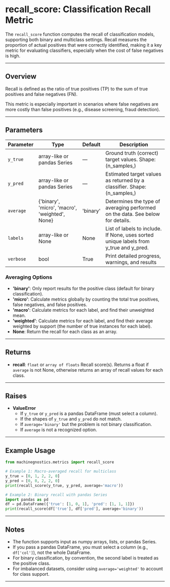 # recall_score: Classification Recall Metric

The `recall_score` function computes the recall of classification models, supporting both binary and multiclass settings. Recall measures the proportion of actual positives that were correctly identified, making it a key metric for evaluating classifiers, especially when the cost of false negatives is high.

---

## Overview

Recall is defined as the ratio of true positives (TP) to the sum of true positives and false negatives (FN).

This metric is especially important in scenarios where false negatives are more costly than false positives (e.g., disease screening, fraud detection).

---

## Parameters

| Parameter   | Type                                           | Default  | Description                                                                           |
| ----------- | ---------------------------------------------- | -------- | ------------------------------------------------------------------------------------- |
| `y_true`  | array-like or pandas Series                    | —       | Ground truth (correct) target values. Shape: (n_samples,)                             |
| `y_pred`  | array-like or pandas Series                    | —       | Estimated target values as returned by a classifier. Shape: (n_samples,)              |
| `average` | {'binary', 'micro', 'macro', 'weighted', None} | 'binary' | Determines the type of averaging performed on the data. See below for details.        |
| `labels`  | array-like or None                             | None     | List of labels to include. If None, uses sorted unique labels from y_true and y_pred. |
| `verbose` | bool                                           | True     | Print detailed progress, warnings, and results                                        |

### Averaging Options

- **'binary'**: Only report results for the positive class (default for binary classification).
- **'micro'**: Calculate metrics globally by counting the total true positives, false negatives, and false positives.
- **'macro'**: Calculate metrics for each label, and find their unweighted mean.
- **'weighted'**: Calculate metrics for each label, and find their average weighted by support (the number of true instances for each label).
- **None**: Return the recall for each class as an array.

---

## Returns

- **recall**: `float` or `array of floats`
  Recall score(s). Returns a float if `average` is not None, otherwise returns an array of recall values for each class.

---

## Raises

- **ValueError**
  - If `y_true` or `y_pred` is a pandas DataFrame (must select a column).
  - If the shapes of `y_true` and `y_pred` do not match.
  - If `average='binary'` but the problem is not binary classification.
  - If `average` is not a recognized option.

---

## Example Usage

```python
from machinegnostics.metrics import recall_score

# Example 1: Macro-averaged recall for multiclass
y_true = [0, 1, 2, 2, 0]
y_pred = [0, 0, 2, 2, 0]
print(recall_score(y_true, y_pred, average='macro'))

# Example 2: Binary recall with pandas Series
import pandas as pd
df = pd.DataFrame({'true': [1, 0, 1], 'pred': [1, 1, 1]})
print(recall_score(df['true'], df['pred'], average='binary'))
```

---

## Notes

- The function supports input as numpy arrays, lists, or pandas Series.
- If you pass a pandas DataFrame, you must select a column (e.g., `df['col']`), not the whole DataFrame.
- For binary classification, by convention, the second label is treated as the positive class.
- For imbalanced datasets, consider using `average='weighted'` to account for class support.

---
